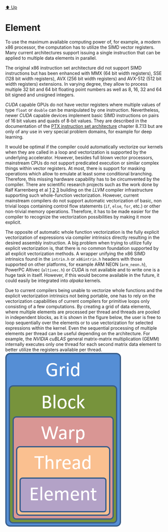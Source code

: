 [:arrow_up: Up](../Abstraction.md)

Element
=======

To use the maximum available computing power of, for example, a modern x86 processor, the computation has to utilize the SIMD vector registers.
Many current architectures support issuing a single instruction that can be applied to multiple data elements in parallel.

The original x86 instruction set architecture did not support SIMD instructions but has been enhanced with MMX (64 bit width registers), SSE (128 bit width registers), AVX (256 bit width registers) and AVX-512 (512 bit width registers) extensions.
In varying degree, they allow to process multiple 32 bit and 64 bit floating point numbers as well as 8, 16, 32 and 64 bit signed and unsigned integers.

*CUDA* capable GPUs do not have vector registers where multiple values of type `float` or `double` can be manipulated by one instruction.
Nevertheless, newer *CUDA* capable devices implement basic SIMD instructions on pairs of 16 bit values and quads of 8-bit values. 
They are described in the documentation of the [PTX instruction set architecture](http://docs.nvidia.com/cuda/parallel-thread-execution/index.html#axzz4OTzGGwcJ) chapter 8.7.13 but are only of any use in very special problem domains, for example for deep learning.

It would be optimal if the compiler could automatically vectorize our kernels when they are called in a loop and vectorization is supported by the underlying accelerator.
However, besides full blown vector processors, mainstream CPUs do not support predicated execution or similar complex things within vector registers.
At most, there is support for masking operations which allow to emulate at least some conditional branching.
Therefore, this missing hardware capability has to be circumvented by the compiler.
There are scientific research projects such as the work done by Ralf Karrenberg et al [1](http://www.cdl.uni-saarland.de/publications/theses/karrenberg_msc.pdf) [2](http://www.cdl.uni-saarland.de/projects/wfv/wfv_cgo11_slides.pdf) [3](http://www.cdl.uni-saarland.de/papers/karrenberg_opencl.pdf) building on the *LLVM* compiler infrastructure supporting such whole-function vectorization.
However, current mainstream compilers do not support automatic vectorization of basic, non trivial loops containing control flow statements (`if`, `else`, `for`, etc.) or other non-trivial memory operations.
Therefore, it has to be made easier for the compiler to recognize the vectorization possibilities by making it more explicit.

The opposite of automatic whole function vectorization is the fully explicit vectorization of expressions via compiler intrinsics directly resulting in the desired assembly instruction.
A big problem when trying to utilize fully explicit vectorization is, that there is no common foundation supported by all explicit vectorization methods.
A wrapper unifying the x86 SIMD intrinsics found in the `intrin.h` or `x86intrin.h` headers with those supported on other platforms, for example ARM NEON (`arm_neon.h`), PowerPC Altivec (`altivec.h`) or *CUDA* is not available and to write one is a huge task in itself.
However, if this would become available in the future, it could easily be integrated into *alpaka* kernels.

Due to current compilers being unable to vectorize whole functions and the explicit vectorization intrinsics not being portable, one has to rely on the vectorization capabilities of current compilers for primitive loops only consisting of a few computations.
By creating a grid of data elements, where multiple elements are processed per thread and threads are pooled in independent blocks, as it is shown in the figure below, the user is free to loop sequentially over the elements or to use vectorization for selected expressions within the kernel.
Even the sequential processing of multiple elements per thread can be useful depending on the architecture.
For example, the *NVIDIA cuBLAS* general matrix-matrix multiplication (GEMM) internally executes only one thread for each second matrix data element to better utilize the registers available per thread.
![element](element/element.png)

<!---
The best solution to vectorization would be one, where the user does not have to do anything.
This is not possible because the smallest unit supplied by the user is a kernel which is executed in threads which can synchronize.

It is not possible to execute multiple kernels sequentially to hide the vectorization by starting a kernel-thread for e.g. each 4th thread in a block and then looping over the 4 entries.
This would prohibit the synchronization between these threads.
By executing 4 fibers inside such a vectorization kernel-thread we would allow synchronization again but prevent the loop vectorizer from working.
--->
